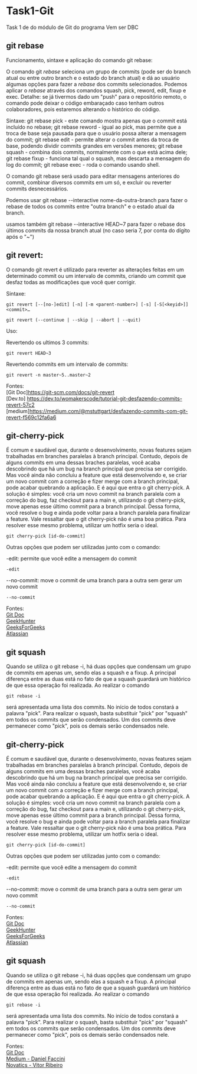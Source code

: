 # Task1-Git

Task 1 de do módulo de Git do programa Vem ser DBC

## git rebase

Funcionamento, sintaxe e aplicação do comando git rebase:

O comando git _rebase_ seleciona um grupo de commits (pode ser do branch atual ou entre outro branch e o estado do branch atual) e dá ao usuário algumas opções para fazer a _rebase_ dos commits selecionados. Podemos aplicar o _rebase_ através dos comandos squash, pick, reword, edit, fixup e exec. Detalhe: se já tivermos dado um "push" para o repositório remoto, o comando pode deixar o código embaraçado caso tenham outros colaboradores, pois estaremos alterando o histórico do código.

Sintaxe:
git rebase pick - este comando mostra apenas que o commit está incluído no rebase;
git rebase reword - igual ao pick, mas permite que a troca de base seja pausada para que o usuário possa alterar a mensagem do commit;
git rebase edit - permite alterar o commit antes da troca de base, podendo dividir commits grandes em versões menores;
git rebase squash - combina dois commits, normalmente com o que está acima dele;
git rebase fixup - funciona tal qual o squash, mas descarta a mensagem do log do commit;
git rebase exec - roda o comando usando shell.

O comando git rebase será usado para editar mensagens anteriores do commit, combinar diversos commits em um só, e excluir ou reverter commits desnecessários.

Podemos usar
git rebase --interactive nome-da-outra-branch
para fazer o rebase de todos os commits entre "outra branch" e o estado atual da branch.

usamos também
git rebase --interactive HEAD\~7
para fazer o rebase dos últimos commits da nossa branch atual (no caso seria 7, por conta do dígito após o "~")

## git revert:
O comando git revert é utilizado para reverter as alterações feitas em um determinado commit ou um intervalo de commits, criando um commit que desfaz todas as modificações que você quer corrigir. <br>

Sintaxe: <br>

```
git revert [--[no-]edit] [-n] [-m <parent-number>] [-s] [-S[<keyid>]] <commit>…​
```
```
git revert (--continue | --skip | --abort | --quit)
```

Uso: <br>

Revertendo os ultimos 3 commits:
```
git revert HEAD~3
```
Revertendo commits em um intervalo de commits:
```
git revert -n master~5..master~2
```

Fontes: <br>
[Git Doc]https://git-scm.com/docs/git-revert<br>
[Dev.to] https://dev.to/womakerscode/tutorial-git-desfazendo-commits-revert-57c2<br>
[medium]https://medium.com/@mstuttgart/desfazendo-commits-com-git-revert-f569c12fa6a6<br>

## git-cherry-pick

É comum e saudável que, durante o desenvolvimento, novas features sejam trabalhadas em branches paralelas à branch principal. Contudo, depois de alguns commits em uma dessas braches paralelas, você acaba descobrindo que há um bug na branch principal que precisa ser corrigido. Mas você ainda não concluiu a feature que está desenvolvendo e, se criar um novo commit com a correção e fizer merge com a branch principal, pode acabar quebrando a aplicação. E é aqui que entra o git cherry-pick. A solução é simples: você cria um novo commit na branch paralela com a correção do bug, faz checkout para a main e, utilizando o git cherry-pick, move apenas esse último commit para a branch principal. Dessa forma, você resolve o bug e ainda pode voltar para a branch paralela para finalizar a feature. Vale ressaltar que o git cherry-pick não é uma boa prática. Para resolver esse mesmo problema, utilizar um hotfix seria o ideal.

```
git cherry-pick [id-do-commit]
```

Outras opções que podem ser utilizadas junto com o comando:

-edit: permite que você edite a mensagem do commit

```
-edit
```

--no-commit: move o commit de uma branch para a outra sem gerar um novo commit

```
--no-commit
```

Fontes:<br>
[Git Doc](https://git-scm.com/docs/git-cherry-pick)<br>
[GeekHunter](https://blog.geekhunter.com.br/git-cherry-pick-o-que-e-quando-usar)<br>
[GeeksForGeeks](https://www.geeksforgeeks.org/git-cherry-pick/)<br>
[Atlassian](https://www.atlassian.com/br/git/tutorials/cherry-pick)

## git squash

Quando se utiliza o git rebase -i, há duas opções que condensam um grupo de commits em apenas um, sendo elas a squash e a fixup. A principal diferença entre as duas está no fato de que a squash guardará um histórico de que essa operação foi realizada. Ao realizar o comando

```
git rebase -i
```

será apresentada uma lista dos commits. No início de todos constará a palavra "pick". Para realizar o squash, basta substituir "pick" por "squash" em todos os commits que serão condensados. Um dos commits deve permanecer como "pick", pois os demais serão condensados nele.

## git-cherry-pick

É comum e saudável que, durante o desenvolvimento, novas features sejam trabalhadas em branches paralelas à branch principal. Contudo, depois de alguns commits em uma dessas braches paralelas, você acaba descobrindo que há um bug na branch principal que precisa ser corrigido. Mas você ainda não concluiu a feature que está desenvolvendo e, se criar um novo commit com a correção e fizer merge com a branch principal, pode acabar quebrando a aplicação. E é aqui que entra o git cherry-pick. A solução é simples: você cria um novo commit na branch paralela com a correção do bug, faz checkout para a main e, utilizando o git cherry-pick, move apenas esse último commit para a branch principal. Dessa forma, você resolve o bug e ainda pode voltar para a branch paralela para finalizar a feature. Vale ressaltar que o git cherry-pick não é uma boa prática. Para resolver esse mesmo problema, utilizar um hotfix seria o ideal.

```
git cherry-pick [id-do-commit]
```

Outras opções que podem ser utilizadas junto com o comando:

-edit: permite que você edite a mensagem do commit

```
-edit
```

--no-commit: move o commit de uma branch para a outra sem gerar um novo commit

```
--no-commit
```

Fontes:<br>
[Git Doc](https://git-scm.com/docs/git-cherry-pick)<br>
[GeekHunter](https://blog.geekhunter.com.br/git-cherry-pick-o-que-e-quando-usar)<br>
[GeeksForGeeks](https://www.geeksforgeeks.org/git-cherry-pick/)<br>
[Atlassian](https://www.atlassian.com/br/git/tutorials/cherry-pick)

## git squash

Quando se utiliza o git rebase -i, há duas opções que condensam um grupo de commits em apenas um, sendo elas a squash e a fixup. A principal diferença entre as duas está no fato de que a squash guardará um histórico de que essa operação foi realizada. Ao realizar o comando

```
git rebase -i
```

será apresentada uma lista dos commits. No início de todos constará a palavra "pick". Para realizar o squash, basta substituir "pick" por "squash" em todos os commits que serão condensados. Um dos commits deve permanecer como "pick", pois os demais serão condensados nele.

Fontes:<br>
[Git Doc](https://git-scm.com/docs/git-rebase)<br>
[Medium - Daniel Faccini](https://medium.com/cwi-software/utilizando-rebase-e-squash-para-melhorar-o-hist%C3%B3rico-do-git-fdb2d952c09c)<br>
[Novatics - Vitor Ribeiro](https://blog.novatics.com.br/como-fazer-um-git-squash-para-melhorar-seu-hist%C3%B3rico-de-commits-2a93835bfe8f)
